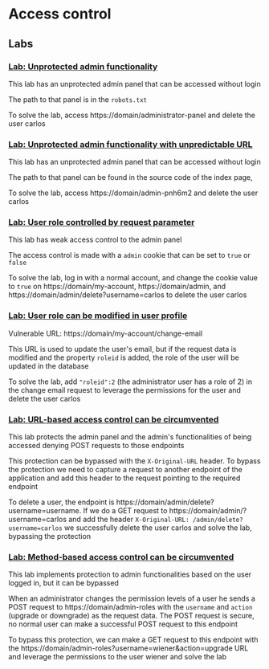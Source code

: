 # Access control

## Labs

### [Lab: Unprotected admin functionality](https://portswigger.net/web-security/access-control/lab-unprotected-admin-functionality)

This lab has an unprotected admin panel that can be accessed without login

The path to that panel is in the `robots.txt`

To solve the lab, access https://domain/administrator-panel and delete the user carlos

### [Lab: Unprotected admin functionality with unpredictable URL](https://portswigger.net/web-security/access-control/lab-unprotected-admin-functionality-with-unpredictable-url)

This lab has an unprotected admin panel that can be accessed without login

The path to that panel can be found in the source code of the index page, 

To solve the lab, access https://domain/admin-pnh6m2 and delete the user carlos

### [Lab: User role controlled by request parameter](https://portswigger.net/web-security/access-control/lab-user-role-controlled-by-request-parameter)

This lab has weak access control to the admin panel

The access control is made with a `admin` cookie that can be set to `true` or `false`

To solve the lab, log in with a normal account, and change the cookie value to `true` on https://domain/my-account, https://domain/admin, and https://domain/admin/delete?username=carlos to delete the user carlos

### [Lab: User role can be modified in user profile](https://portswigger.net/web-security/access-control/lab-user-role-can-be-modified-in-user-profile)

Vulnerable URL: https://domain/my-account/change-email

This URL is used to update the user's email, but if the request data is modified and the property `roleid` is added, the role of the user will be updated in the database

To solve the lab, add `"roleid":2` (the administrator user has a role of 2) in the change email request to leverage the permissions for the user and delete the user carlos

### [Lab: URL-based access control can be circumvented](https://portswigger.net/web-security/access-control/lab-url-based-access-control-can-be-circumvented)

This lab protects the admin panel and the admin's functionalities of being accessed denying POST requests to those endpoints

This protection can be bypassed with the `X-Original-URL` header. To bypass the protection we need to capture a request to another endpoint of the application and add this header to the request pointing to the required endpoint

To delete a user, the endpoint is https://domain/admin/delete?username=username. If we do a GET request to https://domain/admin/?username=carlos and add the header `X-Original-URL: /admin/delete?username=carlos` we successfully delete the user carlos and solve the lab, bypassing the protection

### [Lab: Method-based access control can be circumvented](https://portswigger.net/web-security/access-control/lab-method-based-access-control-can-be-circumvented)

This lab implements protection to admin functionalities based on the user logged in, but it can be bypassed

When an administrator changes the permission levels of a user he sends a POST request to https://domain/admin-roles with the `username` and `action` (upgrade or downgrade) as the request data. The POST request is secure, no normal user can make a successful POST request to this endpoint

To bypass this protection, we can make a GET request to this endpoint with the https://domain/admin-roles?username=wiener&action=upgrade URL and leverage the permissions to the user wiener and solve the lab
